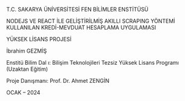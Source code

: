 T.C.
SAKARYA ÜNİVERSİTESİ
FEN BİLİMLER ENSTİTÜSÜ

NODEJS VE REACT İLE GELİŞTİRİLMİŞ AKILLI SCRAPING YÖNTEMİ KULLANILAN KREDİ-MEVDUAT HESAPLAMA UYGULAMASI

YÜKSEK LİSANS PROJESİ

İbrahim GEZMİŞ

Enstitü Bilim Dal ı: Bilişim Teknolojileri Tezsiz Yüksek Lisans Programı (Uzaktan Eğitim)

Proje Danışmanı: Prof. Dr. Ahmet ZENGİN

OCAK – 2024
